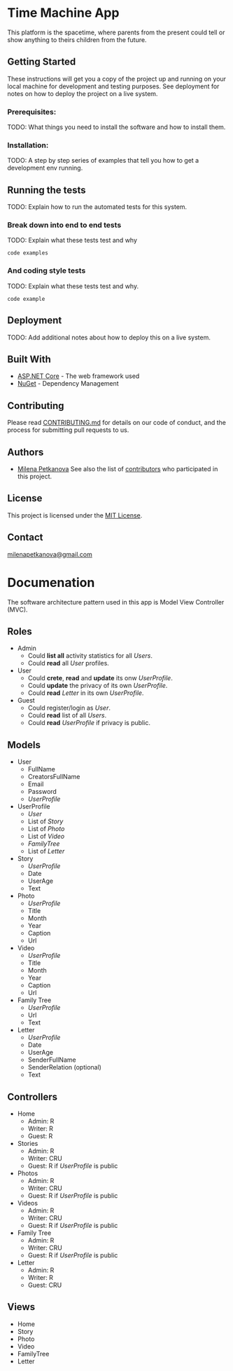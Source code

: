 # Time Machine App

This platform is the spacetime, where parents from the present could tell or show anything to theirs children from the future.

## Getting Started
These instructions will get you a copy of the project up and running on your local machine for development and testing purposes. See deployment for notes on how to deploy the project on a live system.

### Prerequisites:
TODO: What things you need to install the software and how to install them.

### Installation:
TODO: A step by step series of examples that tell you how to get a development env running.

## Running the tests
TODO: Explain how to run the automated tests for this system.

### Break down into end to end tests
TODO: Explain what these tests test and why
```
code examples
```

### And coding style tests
TODO: Explain what these tests test and why.
```
code example
```

## Deployment
TODO: Add additional notes about how to deploy this on a live system.

## Built With
- [ASP.NET Core](https://www.asp.net/core/overview/aspnet-vnext) - The web framework used
- [NuGet](https://www.nuget.org/) - Dependency Management

## Contributing
Please read [CONTRIBUTING.md]() for details on our code of conduct, and the process for submitting pull requests to us.

## Authors
- [Milena Petkanova](https://github.com/MilenaPetkanova)
See also the list of [contributors](https://github.com/MilenaPetkanova/time-machine-app/graphs/contributors) who participated in this project.

## License
This project is licensed under the [MIT License](https://opensource.org/licenses/MIT).

## Contact
milenapetkanova@gmail.com

# Documenation
The software architecture pattern used in this app is Model View Controller (MVC).

## Roles
- Admin 
  - Could **list all** activity statistics for all *Users*.
  - Could **read** all *User* profiles.
- User  
  - Could **crete**, **read** and **update** its onw *UserProfile*. 
  - Could **update** the privacy of its own *UserProfile*.
  - Could **read** *Letter* in its own *UserProfile*.
- Guest 
  - Could register/login as *User*.
  - Could **read** list of all *Users*.
  - Could **read** *UserProfile* if privacy is public.

## Models
- User 
  - FullName
  - CreatorsFullName
  - Email
  - Password
  - *UserProfile*
- UserProfile
  - *User*
  - List of *Story*
  - List of *Photo*
  - List of *Video*
  - *FamilyTree*
  - List of *Letter*
- Story
  - *UserProfile* 
  - Date
  - UserAge
  - Text
- Photo 
  - *UserProfile* 
  - Title
  - Month
  - Year
  - Caption
  - Url
- Video
  - *UserProfile* 
  - Title
  - Month
  - Year
  - Caption
  - Url
- Family Tree 
  - *UserProfile* 
  - Url
  - Text
- Letter 
  - *UserProfile* 
  - Date
  - UserAge
  - SenderFullName
  - SenderRelation (optional)
  - Text

## Controllers
- Home 
  - Admin: R
  - Writer: R
  - Guest: R
- Stories 
  - Admin: R
  - Writer: CRU
  - Guest: R if *UserProfile* is public
- Photos 
  - Admin: R
  - Writer: CRU
  - Guest: R if *UserProfile* is public
- Videos
  - Admin: R
  - Writer: CRU
  - Guest: R if *UserProfile* is public
- Family Tree
  - Admin: R
  - Writer: CRU
  - Guest: R if *UserProfile* is public
- Letter
  - Admin: R
  - Writer: R
  - Guest: CRU

## Views
- Home
- Story
- Photo
- Video
- FamilyTree
- Letter



